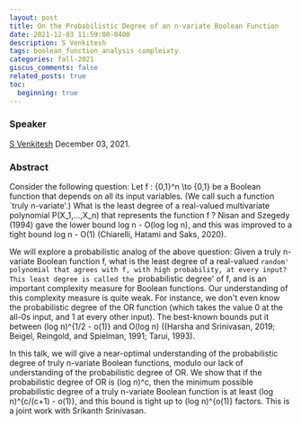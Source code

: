 ```yaml
---
layout: post
title: On the Probabilistic Degree of an n-variate Boolean Function
date: 2021-12-03 11:59:00-0400
description: S Venkitesh
tags: boolean_function_analysis compleixty
categories: fall-2021
giscus_comments: false
related_posts: true
toc:
  beginning: true
---
```


### Speaker 

[S Venkitesh](https://sites.google.com/view/venkitesh/home)
December 03, 2021. 


### Abstract

Consider the following question:  Let f : {0,1}^n \to {0,1} be a Boolean function that depends on all its input variables.  (We call such a function `truly n-variate'.) What is the least degree of a real-valued multivariate polynomial P(X_1,...,X_n) that represents the function f ? Nisan and Szegedy (1994) gave the lower bound log n - O(log log n), and this was improved to a tight bound log n - O(1) (Chiarelli, Hatami and Saks, 2020).

We will explore a probabilistic analog of the above question:  Given a truly n-variate Boolean function f, what is the least degree of a real-valued `random' polynomial that agrees with f, with high probability, at every input?  This least degree is called the `probabilistic degree' of f, and is an important complexity measure for Boolean functions.  Our understanding of this complexity measure is quite weak.  For instance, we don't even know the probabilistic degree of the OR function (which takes the value 0 at the all-0s input, and 1 at every other input).  The best-known bounds put it between (log n)^{1/2 - o(1)} and O(log n) ((Harsha and Srinivasan, 2019; Beigel, Reingold, and Spielman, 1991; Tarui, 1993).

In this talk, we will give a near-optimal understanding of the probabilistic degree of truly n-variate Boolean functions, modulo our lack of understanding of the probabilistic degree of OR.  We show that if the probabilistic degree of OR is (log n)^c, then the minimum possible probabilistic degree of a truly n-variate Boolean function is at least (log n)^{c/(c+1) - o(1)}, and this bound is tight up to (log n)^{o(1)} factors.
This is a joint work with Srikanth Srinivasan.
